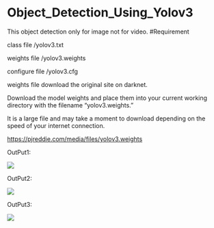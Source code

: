 # Object_Detection_Using_Yolov3
This object detection only for image not for video.
#Requirement


class file /yolov3.txt


weights file /yolov3.weights


configure file /yolov3.cfg

weights file download the original site on darknet.

Download the model weights and place them into your current working directory with the filename “yolov3.weights.”

It is a large file and may take a moment to download depending on the speed of your internet connection.

https://pjreddie.com/media/files/yolov3.weights



OutPut1:

<image src = "OutPut101.png">
  
OutPut2:

<image src ="OutPut102.png">
  
  
  
OutPut3:


<image src ="OutPut103.png">
  
  
  
  


